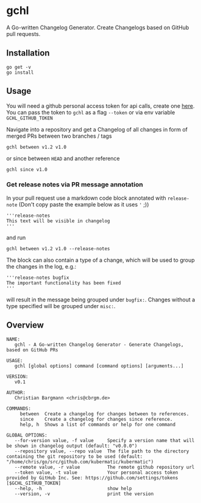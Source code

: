 # gchl

A Go-written Changelog Generator. Create Changelogs based on GitHub pull requests.

## Installation

```
go get -v
go install
```

## Usage

You will need a github personal access token for api calls, create one [here](https://github.com/settings/tokens).
You can pass the token to `gchl` as a flag `--token` or via env variable `GCHL_GITHUB_TOKEN`

Navigate into a repository and get a Changelog of all changes in form of merged PRs between two branches / tags

```
gchl between v1.2 v1.0
```

or since between `HEAD` and another reference

```
gchl since v1.0
```

### Get release notes via PR message annotation

In your pull request use a markdown code block annotated with `release-note` (Don't copy paste the example below as it uses `'` ;))

```
'''release-notes
This text will be visible in changelog
'''
```

and run

```
gchl between v1.2 v1.0 --release-notes
```

The block can also contain a type of a change, which will be used to group the changes in the log, e.g.:

```
'''release-notes bugfix
The important functionality has been fixed
'''
```

will result in the message being grouped under `bugfix:`. Changes without a type specified will be grouped under `misc:`.

## Overview

```
NAME:                                               
   gchl - A Go-written Changelog Generator - Generate Changelogs, based on GitHub PRs                    

USAGE:                                              
   gchl [global options] command [command options] [arguments...]                                        

VERSION:                                            
   v0.1                                             

AUTHOR:                                             
   Christian Bargmann <chris@cbrgm.de>              

COMMANDS:                                           
     between  Create a changelog for changes between to references.                                      
     since    Create a changelog for changes since reference.                                            
     help, h  Shows a list of commands or help for one command                                           

GLOBAL OPTIONS:                                     
   --for-version value, -f value     Specify a version name that will be shown in changelog output (default: "v0.0.0")                                                                                             
   --repository value, --repo value  The file path to the directory containing the git repository to be used (default: "/home/chris/go/src/github.com/kubermatic/kubermatic")                                      
   --remote value, -r value          The remote github repository url                                    
   --token value, -t value           Your personal access token provided by GitHub Inc. See: https://github.com/settings/tokens [$GCHL_GITHUB_TOKEN]                                                               
   --help, -h                        show help      
   --version, -v                     print the version
```
